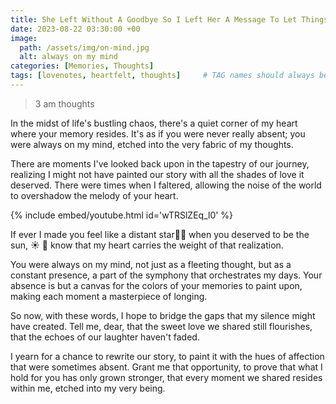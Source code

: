 ```yaml
---
title: She Left Without A Goodbye So I Left Her A Message To Let Things Go
date: 2023-08-22 03:30:00 +00
image:
  path: /assets/img/on-mind.jpg
  alt: always on my mind
categories: [Memories, Thoughts]
tags: [lovenotes, heartfelt, thoughts]     # TAG names should always be lowercase
---
```


> 3 am thoughts

In the midst of life's bustling chaos, there's a quiet corner of my heart where your memory resides. It's as if you were never really absent; you were always on my mind, etched into the very fabric of my thoughts.

There are moments I've looked back upon in the tapestry of our journey, realizing I might not have painted our story with all the shades of love it deserved. There were times when I faltered, allowing the noise of the world to overshadow the melody of your heart.

{% include embed/youtube.html id='wTRSlZEq_l0' %}

If ever I made you feel like a distant star🌠✨ when you deserved to be the sun, ☀️ 🌄 know that my heart carries the weight of that realization.

You were always on my mind, not just as a fleeting thought, but as a constant presence, a part of the symphony that orchestrates my days. Your absence is but a canvas for the colors of your memories to paint upon, making each moment a masterpiece of longing.

So now, with these words, I hope to bridge the gaps that my silence might have created. Tell me, dear, that the sweet love we shared still flourishes, that the echoes of our laughter haven't faded.

I yearn for a chance to rewrite our story, to paint it with the hues of affection that were sometimes absent. Grant me that opportunity, to prove that what I hold for you has only grown stronger, that every moment we shared resides within me, etched into my very being.
